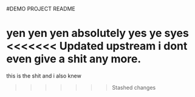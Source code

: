 #DEMO PROJECT README

yen yen yen
absolutely
yes ye syes
<<<<<<< Updated upstream
i dont even give a shit any more.
=======

this is the shit
and i also knew
>>>>>>> Stashed changes
